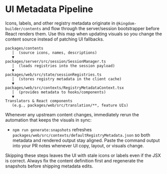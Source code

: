 # UI Metadata Pipeline

Icons, labels, and other registry metadata originate in
`@kingdom-builder/contents` and flow through the server/session bootstrapper
before React renders them. Use this map when updating visuals so you change the
content source instead of patching UI fallbacks.

```
packages/contents
   │  (source icons, names, descriptions)
   ▼
packages/server/src/session/SessionManager.ts
   │  (loads registries into the session payload)
   ▼
packages/web/src/state/sessionRegistries.ts
   │  (stores registry metadata in the client cache)
   ▼
packages/web/src/contexts/RegistryMetadataContext.tsx
   │  (provides metadata to hooks/components)
   ▼
Translators & React components
   (e.g., packages/web/src/translation/**, feature UIs)
```

Whenever any upstream content changes, immediately rerun the automation that
keeps the visuals in sync:

- `npm run generate:snapshots` refreshes
  `packages/web/src/contexts/defaultRegistryMetadata.json` so both metadata and
  rendered output stay aligned. Paste the command output into your PR notes
  whenever UI copy, layout, or visuals change.

Skipping these steps leaves the UI with stale icons or labels even if the JSX is
correct. Always fix the content definition first and regenerate the snapshots
before shipping metadata edits.
